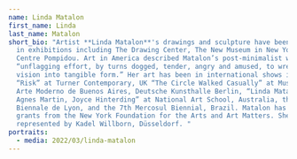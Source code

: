 ```yaml
---
name: Linda Matalon
first_name: Linda
last_name: Matalon
short_bio: "Artist **Linda Matalon**'s drawings and sculpture have been featured
  in exhibitions including The Drawing Center, The New Museum in New York and
  Centre Pompidou. Art in America described Matalon’s post-minimalist work as an
  “unflagging effort, by turns dogged, tender, angry and amused, to wrestle pure
  vision into tangible form.” Her art has been in international shows including
  “Risk” at Turner Contemporary, UK “The Circle Walked Casually” at Museo de
  Arte Moderno de Buenos Aires, Deutsche Kunsthalle Berlin, “Linda Matalon,
  Agnes Martin, Joyce Hinterding” at National Art School, Australia, the 11th
  Biennale de Lyon, and the 7th Mercosul Biennial, Brazil. Matalon has received
  grants from the New York Foundation for the Arts and Art Matters. She is
  represented by Kadel Willborn, Düsseldorf. "
portraits:
  - media: 2022/03/linda-matalon
---
```

